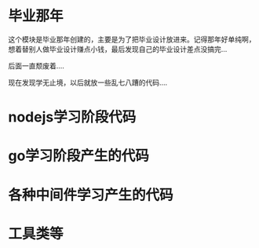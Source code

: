 # 毕业那年
  这个模块是毕业那年创建的，主要是为了把毕业设计放进来。记得那年好单纯啊，想着替别人做毕业设计赚点小钱，最后发现自己的毕业设计差点没搞完...    
  
  
  后面一直颓废着....   
  
  
  现在发现学无止境，以后就放一些乱七八蹧的代码....

# nodejs学习阶段代码

# go学习阶段产生的代码

# 各种中间件学习产生的代码

# 工具类等
